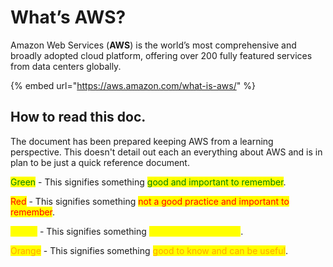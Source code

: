 # What’s AWS?

Amazon Web Services (**AWS**) is the world’s most comprehensive and broadly adopted cloud platform, offering over 200 fully featured services from data centers globally.

{% embed url="https://aws.amazon.com/what-is-aws/" %}

## How to read this doc.

The document has been prepared keeping AWS from a learning perspective. This doesn't detail out each an everything about AWS and is in plan to be just a quick reference document.

<mark style="color:green;">Green</mark> - This signifies something <mark style="color:green;">good and important to remember</mark>.

<mark style="color:red;">Red</mark> - This signifies something <mark style="color:red;">not a good practice and important to remember</mark>. <mark style="color:red;"></mark>&#x20;

<mark style="color:yellow;">Yellow</mark> - This signifies something <mark style="color:yellow;">very important to note</mark>.

<mark style="color:orange;">Orange</mark> - This signifies something <mark style="color:orange;">good to know and can be useful</mark>.

